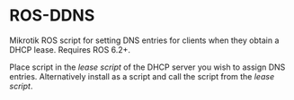 ROS-DDNS
========

Mikrotik ROS script for setting DNS entries for clients when they obtain a DHCP lease. Requires ROS 6.2+.

Place script in the *lease script* of the DHCP server you wish to assign DNS entries. Alternatively 
install as a script and call the script from the *lease script*.
